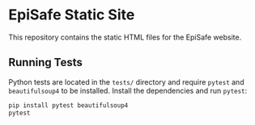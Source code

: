 # EpiSafe Static Site

This repository contains the static HTML files for the EpiSafe website.

## Running Tests

Python tests are located in the `tests/` directory and require `pytest` and
`beautifulsoup4` to be installed. Install the dependencies and run `pytest`:

```bash
pip install pytest beautifulsoup4
pytest
```

